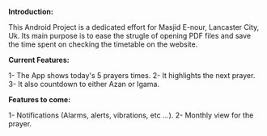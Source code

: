 
**Introduction:**

This Android Project is a dedicated effort for Masjid E-nour, Lancaster City, Uk. 
Its main purpose is to ease the strugle of opening PDF files and save the time spent on checking the timetable on the website.

**Current Features:**

1- The App shows today's 5 prayers times. 
2- It highlights the next prayer.
3- It also countdown to either Azan or Igama.

**Features to come:**

1- Notifications (Alarms, alerts, vibrations, etc ...).
2- Monthly view for the prayer.



